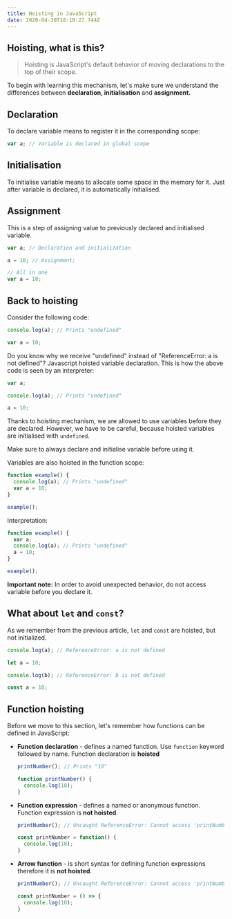 ```yaml
---
title: Hoisting in JavaScript
date: 2020-04-30T18:10:27.744Z
---
```

## Hoisting, what is this?

> Hoisting is JavaScript's default behavior of moving declarations to the top of their scope.

To begin with learning this mechanism, let's make sure we understand the differences between **declaration, initialisation** and **assignment.**

## Declaration

To declare variable means to register it in the corresponding scope:

```javascript
var a; // Variable is declared in global scope
```

## Initialisation

To initialise variable means to allocate some space in the memory for it. Just after variable is declared, it is automatically initialised.

## Assignment

This is a step of assigning value to previously declared and initialised variable.

```javascript
var a; // Declaration and initialization

a = 10; // Assignment;

// All in one
var a = 10;
```

## Back to hoisting

Consider the following code:

```javascript
console.log(a); // Prints "undefined"

var a = 10;
```

Do you know why we receive "undefined" instead of "ReferenceError: a is not defined"? Javascript hoisted variable declaration. This is how the above code is seen by an interpreter:

```javascript
var a;

console.log(a); // Prints "undefined"

a = 10;
```

Thanks to hoisting mechanism, we are allowed to use variables before they are declared. However, we have to be careful, because hoisted variables are initialised with `undefined`. 

Make sure to always declare and initialise variable before using it.

Variables are also hoisted in the function scope:

```javascript
function example() {
  console.log(a); // Prints "undefined"
  var a = 10;
}

example();
```

Interpretation:

```javascript
function example() {
  var a;
  console.log(a); // Prints "undefined"
  a = 10;
}

example();
```

**Important note:** In order to avoid unexpected behavior, do not access variable before you declare it.

## What about `let` and `const`?

As we remember from the previous article, `let` and `const` are hoisted, but not initialized.

```javascript
console.log(a); // ReferenceError: a is not defined

let a = 10;

console.log(b); // ReferenceError: b is not defined

const a = 10;
```

## Function hoisting

Before we move to this section, let's remember how functions can be defined in JavaScript:

* **Function declaration** - defines a named function. Use `function` keyword followed by name. Function declaration is **hoisted**

  ```javascript
  printNumber(); // Prints "10"

  function printNumber() {
    console.log(10);
  }
  ```
* **Function expression** - defines a named or anonymous function. Function expression is **not hoisted**.

  ```javascript
  printNumber(); // Uncaught ReferenceError: Cannot access 'printNumber' before initialization

  const printNumber = function() {
    console.log(10);
  }
  ```
* **Arrow function** - is short syntax for defining function expressions therefore it is **not hoisted**. 

  ```javascript
  printNumber(); // Uncaught ReferenceError: Cannot access 'printNumber' before initialization

  const printNumber = () => {
    console.log(10);
  }
  ```